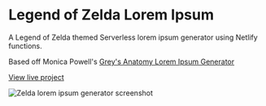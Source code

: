 # Legend of Zelda Lorem Ipsum

A Legend of Zelda themed Serverless lorem ipsum generator using Netlify functions.

Based off Monica Powell's [Grey's Anatomy Lorem Ipsum Generator](https://www.aboutmonica.com/blog/greys-anatomy-lorem-ipsum-generator)

[View live project](https://sharp-fermi-5dc2a8.netlify.app/)

![Zelda lorem ipsum generator screenshot](https://res.cloudinary.com/gerhynes/image/upload/q_auto/f_auto/v1613597569/Screenshot_2021-02-17_Zelda_Lorem_Ipsum_Demo_u4ou7x.png)
